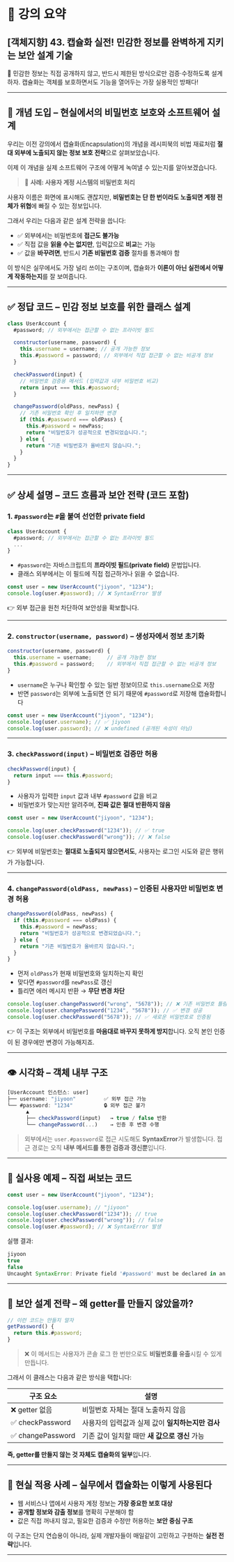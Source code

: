 # 📘 강의 요약

## \[객체지향] 43. 캡슐화 실전! 민감한 정보를 완벽하게 지키는 보안 설계 기술

🎯 민감한 정보는 직접 공개하지 않고, 반드시 제한된 방식으로만 검증·수정하도록 설계하자.
캡슐화는 객체를 보호하면서도 기능을 열어두는 가장 실용적인 방패다!

---

## 🧠 개념 도입 – 현실에서의 비밀번호 보호와 소프트웨어 설계

우리는 이전 강의에서 캡슐화(Encapsulation)의 개념을
레시피북의 비법 재료처럼 **절대 외부에 노출되지 않는 정보 보호 전략**으로 살펴보았습니다.

이제 이 개념을 실제 소프트웨어 구조에 어떻게 녹여낼 수 있는지를 알아보겠습니다.

> 🧭 **사례: 사용자 계정 시스템의 비밀번호 처리**

사용자 이름은 화면에 표시해도 괜찮지만,
**비밀번호는 단 한 번이라도 노출되면 계정 전체가 위협**에 빠질 수 있는 정보입니다.

그래서 우리는 다음과 같은 설계 전략을 씁니다:

- ✅ 외부에서는 비밀번호에 **접근도 불가능**
- ✅ 직접 값을 **읽을 수는 없지만**, 입력값으로 **비교**는 가능
- ✅ 값을 **바꾸려면**, 반드시 **기존 비밀번호 검증** 절차를 통과해야 함

이 방식은 실무에서도 가장 널리 쓰이는 구조이며,
캡슐화가 **이론이 아닌 실전에서 어떻게 작동하는지**를 잘 보여줍니다.

---

## ✅ 정답 코드 – 민감 정보 보호를 위한 클래스 설계

```js
class UserAccount {
  #password; // 외부에서는 접근할 수 없는 프라이빗 필드

  constructor(username, password) {
    this.username = username; // 공개 가능한 정보
    this.#password = password; // 외부에서 직접 접근할 수 없는 비공개 정보
  }

  checkPassword(input) {
    // 비밀번호 검증용 메서드 (입력값과 내부 비밀번호 비교)
    return input === this.#password;
  }

  changePassword(oldPass, newPass) {
    // 기존 비밀번호 확인 후 일치하면 변경
    if (this.#password === oldPass) {
      this.#password = newPass;
      return "비밀번호가 성공적으로 변경되었습니다.";
    } else {
      return "기존 비밀번호가 올바르지 않습니다.";
    }
  }
}
```

---

## ✅ 상세 설명 – 코드 흐름과 보안 전략 (코드 포함)

### 1. `#password`는 `#`을 붙여 선언한 **private field**

```js
class UserAccount {
  #password; // 외부에서는 접근할 수 없는 프라이빗 필드
  ...
}
```

- `#password`는 자바스크립트의 **프라이빗 필드(private field)** 문법입니다.
- 클래스 외부에서는 이 필드에 직접 접근하거나 읽을 수 없습니다.

```js
const user = new UserAccount("jiyoon", "1234");
console.log(user.#password); // ❌ SyntaxError 발생
```

👉 외부 접근을 원천 차단하여 보안성을 확보합니다.

---

### 2. `constructor(username, password)` – 생성자에서 정보 초기화

```js
constructor(username, password) {
  this.username = username;     // 공개 가능한 정보
  this.#password = password;    // 외부에서 직접 접근할 수 없는 비공개 정보
}
```

- `username`은 누구나 확인할 수 있는 일반 정보이므로 `this.username`으로 저장
- 반면 `password`는 외부에 노출되면 안 되기 때문에 `#password`로 저장해 캡슐화합니다

```js
const user = new UserAccount("jiyoon", "1234");
console.log(user.username); // ✅ jiyoon
console.log(user.password); // ❌ undefined (공개된 속성이 아님)
```

---

### 3. `checkPassword(input)` – 비밀번호 검증만 허용

```js
checkPassword(input) {
  return input === this.#password;
}
```

- 사용자가 입력한 `input` 값과 내부 `#password` 값을 비교
- 비밀번호가 맞는지만 알려주며, **진짜 값은 절대 반환하지 않음**

```js
const user = new UserAccount("jiyoon", "1234");

console.log(user.checkPassword("1234")); // ✅ true
console.log(user.checkPassword("wrong")); // ❌ false
```

👉 외부에 비밀번호는 **절대로 노출되지 않으면서도**,
사용자는 로그인 시도와 같은 행위가 가능합니다.

---

### 4. `changePassword(oldPass, newPass)` – 인증된 사용자만 비밀번호 변경 허용

```js
changePassword(oldPass, newPass) {
  if (this.#password === oldPass) {
    this.#password = newPass;
    return "비밀번호가 성공적으로 변경되었습니다.";
  } else {
    return "기존 비밀번호가 올바르지 않습니다.";
  }
}
```

- 먼저 `oldPass`가 현재 비밀번호와 일치하는지 확인
- 맞다면 `#password`를 `newPass`로 갱신
- 틀리면 에러 메시지 반환 → **무단 변경 차단**

```js
console.log(user.changePassword("wrong", "5678")); // ❌ 기존 비밀번호 틀림
console.log(user.changePassword("1234", "5678")); // ✅ 변경 성공
console.log(user.checkPassword("5678")); // ✅ 새로운 비밀번호로 인증됨
```

👉 이 구조는 외부에서 비밀번호를 **마음대로 바꾸지 못하게 방지**합니다.
오직 본인 인증이 된 경우에만 변경이 가능해지죠.

---

## 👁️ 시각화 – 객체 내부 구조

```js
[UserAccount 인스턴스: user]
├── username: "jiyoon"         ✅ 외부 접근 가능
└── #password: "1234"          🔒 외부 접근 불가
      ▲
      ├── checkPassword(input)   → true / false 반환
      └── changePassword(...)    → 인증 후 변경 수행
```

> 외부에서는 `user.#password`로 접근 시도해도 **SyntaxError**가 발생합니다.
> 접근 경로는 오직 **내부 메서드를 통한 검증과 갱신뿐**입니다.

---

## 🧪 실사용 예제 – 직접 써보는 코드

```js
const user = new UserAccount("jiyoon", "1234");

console.log(user.username); // "jiyoon"
console.log(user.checkPassword("1234")); // true
console.log(user.checkPassword("wrong")); // false
console.log(user.#password); // ❌ SyntaxError 발생
```

실행 결과:

```js
jiyoon
true
false
Uncaught SyntaxError: Private field '#password' must be declared in an enclosing class
```

---

## 🧠 보안 설계 전략 – 왜 getter를 만들지 않았을까?

```js
// 이런 코드는 만들지 말자
getPassword() {
  return this.#password;
}
```

> ❌ 이 메서드는 사용자가 콘솔 로그 한 번만으로도 **비밀번호를 유출**시킬 수 있게 만듭니다.

그래서 이 클래스는 다음과 같은 방식을 택합니다:

| 구조 요소         | 설명                                              |
| ----------------- | ------------------------------------------------- |
| ❌ getter 없음    | 비밀번호 자체는 절대 노출하지 않음                |
| ✅ checkPassword  | 사용자의 입력값과 실제 값이 **일치하는지만 검사** |
| ✅ changePassword | 기존 값이 일치할 때만 **새 값으로 갱신** 가능     |

**즉, getter를 만들지 않는 것 자체도 캡슐화의 일부**입니다.

---

## 🧭 현실 적용 사례 – 실무에서 캡슐화는 이렇게 사용된다

- 웹 서비스나 앱에서 사용자 계정 정보는 **가장 중요한 보호 대상**
- **공개할 정보와 감출 정보**를 명확히 구분해야 함
- 값은 직접 꺼내지 않고, 필요한 검증과 수정만 허용하는 **보안 중심 구조**

이 구조는 단지 연습용이 아니라,
실제 개발자들이 매일같이 고민하고 구현하는 **실전 전략**입니다.

---
